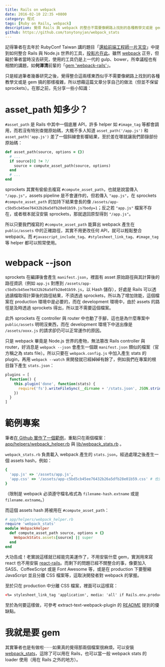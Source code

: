 ```yaml
---
title: Rails on webpack
date: 2016-02-10 22:35 +0800
category: 程式
tags: [Ruby on Rails, webpack]
description: 覺得 Rails 與 webpack 的整合不需要像網路上找到的各種教學文或是 gem 搞的那樣複雜，所以想藉這篇文章分享自己的做法。
github: https://github.com/tonytonyjan/webpack_stats
---
```


記得筆者在去年於 RubyConf Taiwan 講的題目「[還給前端工程師一片天空](https://youtu.be/0mphTtsekkI?t=2m59s)」中提到如何整合 Rails 與 Node.js 世界的工具，[投影片在此](/slides/2015-09-11-return-front-end-back-to-front-end-developers/slides.pdf)。雖然 [webpack](https://github.com/webpack/webpack) 正夯，但礙於筆者當時沒去研究，使用的工具仍是上一代的 gulp、bower，所幸議程也有相關的講題，如**何澤清**前輩的「[gem 'webpack-rails'](https://www.youtube.com/watch?v=vbdVuEctCCQ)」。

只是經過筆者幾番研究之後，覺得整合這兩樣東西似乎不需要像網路上找到的各種教學文或是 gem 搞的那樣複雜，所以想藉這篇文章分享自己的做法（但並不保留 sprockets）。在那之前，先分享一些小知識：

<!-- more -->

# asset_path 知多少？

`#asset_path` 是 Rails 中其中一個底層 API，許多 helper 如 `#image_tag` 等都會調用，而若沒有特別查閱原始碼，大概不多人知道 `asset_path('/app.js')` 和 `asset_path('app.js')` 差了一個斜線會影響結果，至於差在哪就讓我們節錄部份原始碼：

```ruby
def asset_path(source, options = {})
  # ...
  if source[0] != ?/
    source = compute_asset_path(source, options)
  end
  # ...
end
```

sprockets 其實有偷偷去複寫 `#compute_asset_path`，也就是說當傳入 `"/app.js"`，assets pipeline 是不會運作的，但若傳入 `"app.js"`，在 sprockets `#compute_asset_path` 的加持下結果會長的像 `/assets/app-c5bd5cb45ee76432b26a5dfb28e01b59.js?body=1`；反之若 `"app.js"` 檔案不存在，或者根本就沒安裝 sprockets，那就退回原型得到 `"/app.js"`。

所以只要我們複寫的 `#compute_asset_path` 能算出 webpack 產生在 `public/assets` 中的正確路徑，其實不用更改任何 API，就可以輕鬆整合 webpack。而 `#javascript_include_tag`、`#stylesheet_link_tag`、`#image_tag` 等 helper 都可以照常使用。

# webpack --json

sprockets 在編譯後會產生 `manifest.json`，裡面有 asset 原始路徑與其計算後的路徑資訊（例如 `app.js` 對應到 `/assets/app-c5bd5cb45ee76432b26a5dfb28e01b59.js`，以 Hash 儲存），好處是 Rails 可以透過讀檔取得計算後的路徑結果，不須透過 sprockets，所以為了增加效能，這個檔案在 production 環境中是必要的，而在 development 環境中，由於 assets 的路徑是及時透過 sprockets 得出，所以並不需要這個檔案。

此外 sprockets 在 controller 與 router 中也動了手腳，這也是為什麼專案中 `public/assets` 明明沒東西，而在 development 環境下中送出像是 `/assets/ooxx.js` 的請求卻仍可以正常運作的原因。

只是 webpack 畢竟是 Node.js 世界的產物，無法篡改 Rails controller 與 router，好消息是 `webpack --json` 會產生一個跟 `manifest.json` 類似的檔案（官方稱之為 stats file）。所以只要在 `webpack.config.js` 中加入產生 stats 的 plugin，再用 `webpack --watch` 來開發就已經綽綽有餘了，例如我們在專案的根目錄下產生 `stats.json`：

```js
plugins = [
  function() {
    this.plugin('done', function(stats) {
      require('fs').writeFileSync(__dirname + '/stats.json', JSON.stringify(stats.toJson()))
    })
  }
]
```

# 範例專案

筆者[在 Github 實作了一個範例](https://github.com/tonytonyjan/rails_on_webpack)，重點只在兩個檔案： [app/helpers/webpack_helper.rb](https://github.com/tonytonyjan/rails_on_webpack/blob/master/app/helpers/webpack_helper.rb) 與 [lib/webpack_stats.rb](https://github.com/tonytonyjan/rails_on_webpack/blob/master/lib/webpack_stats.rb) 。

`webpack_stats.rb` 負責載入 webpack 產生的 `stats.json`，經過處理之後產生一個 assets hash，例如：

```ruby
{
  'app.js' => '/assets/app.js',
  'app.css' => '/assets/app-c5bd5cb45ee76432b26a5dfb28e01b59.css' # 也支援 hash 尾綴
}
```

（限制是 webpack 必須遵守檔名格式為 `filename-hash.extname` 或是 `filename.extname`。）

而這個 assets hash 將被用在 `#compute_asset_path`：

```ruby
# app/helpers/webpack_helper.rb
require 'webpack_stats'
module WebpackHelper
  def compute_asset_path source, options = {}
    WebpackStats.assets[source] || super
  end
end
```

大功告成！老實說這樣就已經能完美運作了，不用安裝什麼 gem，實測用來寫 react 也不用安裝 [react-rails](https://github.com/reactjs/react-rails)。而剩下的問題已經不關整合的事，像要加入 SASS、CoffeeScript 或是 Font Awesome 等，或是在 production 下要壓縮 JavaScript 並且分離 CSS 檔案等，這取決開發者對 webpack 的掌握。

至於只在 production 中分離 CSS 檔案，裡面可以這樣寫：

```html
<%= stylesheet_link_tag 'application', media: 'all' if Rails.env.production? %>
```

至於為何要這樣做，可參考 extract-text-webpack-plugin 的 [README](https://github.com/webpack/extract-text-webpack-plugin/blob/master/README.md) 提到的優缺點。

# 我就是要 gem

其實筆者也是有做啦⋯⋯如果真的覺得那兩個檔案很麻煩，可以安裝 [webpack_stats](https://github.com/tonytonyjan/webpack_stats)，這除了可以用在 Rails，也可以當一般 webpack stats 的 loader 使用（用在 Rails 之外的地方）。